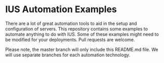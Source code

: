 # IUS Automation Examples

There are a lot of great automation tools to aid in the setup and configuration
of servers.  This repository contains some examples to automate anything to do
with IUS.  Some of these examples might need to be modified for your
deployments.  Pull requests are welcome.

Please note, the master branch will only include this README.md file.  We will
use separate branches for each automation technology.

